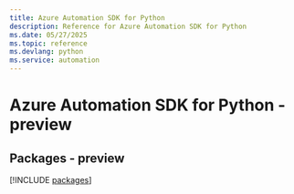 ```yaml
---
title: Azure Automation SDK for Python
description: Reference for Azure Automation SDK for Python
ms.date: 05/27/2025
ms.topic: reference
ms.devlang: python
ms.service: automation
---
```

# Azure Automation SDK for Python - preview
## Packages - preview
[!INCLUDE [packages](automation-index.md)]